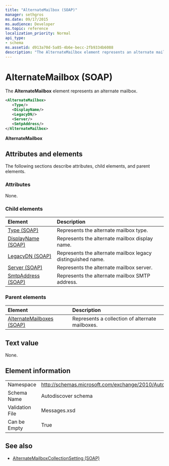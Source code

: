 ```yaml
---
title: "AlternateMailbox (SOAP)"
manager: sethgros
ms.date: 09/17/2015
ms.audience: Developer
ms.topic: reference
localization_priority: Normal
api_type:
- schema
ms.assetid: d913a70d-5a85-4b6e-becc-2fb9334b6088
description: "The AlternateMailbox element represents an alternate mailbox."
---
```


# AlternateMailbox (SOAP)

The **AlternateMailbox** element represents an alternate mailbox. 
  
```XML
<AlternateMailbox>
   <Type/>
   <DisplayName/>
   <LegacyDN/>
   <Server/>
   <SmtpAddress/>
</AlternateMailbox>
```

 **AlternateMailbox**
## Attributes and elements

The following sections describe attributes, child elements, and parent elements.
  
### Attributes

None.
  
### Child elements

|**Element**|**Description**|
|:-----|:-----|
|[Type (SOAP)](type-soap.md) <br/> |Represents the alternate mailbox type.  <br/> |
|[DisplayName (SOAP)](displayname-soap.md) <br/> |Represents the alternate mailbox display name.  <br/> |
|[LegacyDN (SOAP)](legacydn-soap.md) <br/> |Represents the alternate mailbox legacy distinguished name.  <br/> |
|[Server (SOAP)](server-soap.md) <br/> |Represents the alternate mailbox server.  <br/> |
|[SmtpAddress (SOAP)](smtpaddress-soap.md) <br/> |Represents the alternate mailbox SMTP address.  <br/> |
   
### Parent elements

|**Element**|**Description**|
|:-----|:-----|
|[AlternateMailboxes (SOAP)](alternatemailboxes-soap.md) <br/> |Represents a collection of alternate mailboxes.  <br/> |
   
## Text value

None.
  
## Element information

|||
|:-----|:-----|
|Namespace  <br/> |http://schemas.microsoft.com/exchange/2010/Autodiscover  <br/> |
|Schema Name  <br/> |Autodiscover schema  <br/> |
|Validation File  <br/> |Messages.xsd  <br/> |
|Can be Empty  <br/> |True  <br/> |
   
## See also

- [AlternateMailboxCollectionSetting (SOAP)](alternatemailboxcollectionsetting-soap.md)

